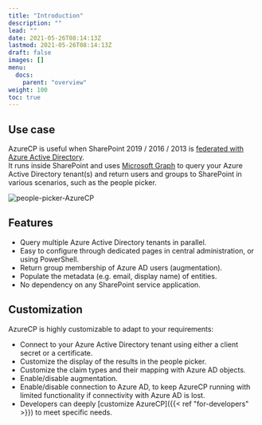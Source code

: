 ```yaml
---
title: "Introduction"
description: ""
lead: ""
date: 2021-05-26T08:14:13Z
lastmod: 2021-05-26T08:14:13Z
draft: false
images: []
menu: 
  docs:
    parent: "overview"
weight: 100
toc: true
---
```


## Use case

AzureCP is useful when SharePoint 2019 / 2016 / 2013 is [federated with Azure Active Directory](https://docs.microsoft.com/en-us/azure/active-directory/saas-apps/sharepoint-on-premises-tutorial).  
It runs inside SharePoint and uses [Microsoft Graph](https://developer.microsoft.com/en-us/graph/) to query your Azure Active Directory tenant(s) and return users and groups to SharePoint in various scenarios, such as the people picker.

![people-picker-AzureCP](/images/people-picker-AzureCP.png)

## Features

- Query multiple Azure Active Directory tenants in parallel.
- Easy to configure through dedicated pages in central administration, or using PowerShell.
- Return group membership of Azure AD users (augmentation).
- Populate the metadata (e.g. email, display name) of entities.
- No dependency on any SharePoint service application.

## Customization

AzureCP is highly customizable to adapt to your requirements:

- Connect to your Azure Active Directory tenant using either a client secret or a certificate.
- Customize the display of the results in the people picker.
- Customize the claim types and their mapping with Azure AD objects.
- Enable/disable augmentation.
- Enable/disable connection to Azure AD, to keep AzureCP running with limited functionality if connectivity with Azure AD is lost.
- Developers can deeply [customize AzureCP]({{< ref "for-developers" >}}) to meet specific needs.
